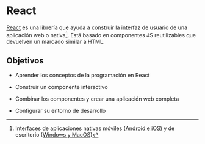 # React

[React](https://react.dev/) es una librería que ayuda a construir la interfaz de usuario de una aplicación web o nativa[^1]. Está basado en componentes JS reutilizables que devuelven un marcado similar a HTML.

## Objetivos

- Aprender los conceptos de la programación en React

- Construir un componente interactivo

- Combinar los componentes y crear una aplicación web completa

- Configurar su entorno de desarrollo

[^1]: Interfaces de aplicaciones nativas móviles ([Android e iOS](https://reactnative.dev/)) y de escritorio ([Windows y MacOS](https://microsoft.github.io/react-native-windows/))